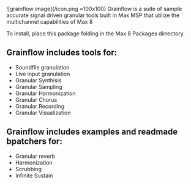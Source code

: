 ![grainflow image](/icon.png =100x100)
Grainflow is a suite of sample accurate signal driven granular tools built in Max MSP that utilize the multichannel capabilities of Max 8

To install, place this package folding in the Max 8 Packages dirrectory. 

## Grainflow includes tools for:
* Soundfile granulation 
* Live input granulation 
* Granular Synthisis 
* Granular Sampling
* Granular Harmonization
* Granular Chorus
* Granular Recording
* Granular Visualization

## Grainflow includes examples and readmade bpatchers for:
* Granular reverb
* Harmonization
* Scrubbing
* Infinite Sustain
